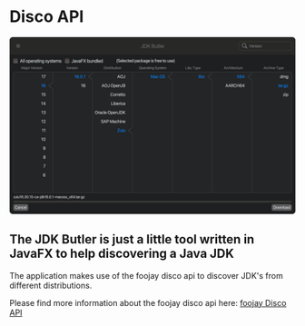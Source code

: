 # Disco API

![Logo](https://github.com/HanSolo/jdkbutler/raw/main/JDKButler.png)

## The JDK Butler is just a little tool written in JavaFX to help discovering a Java JDK

The application makes use of the foojay disco api to discover JDK's from different distributions.

Please find more information about the foojay disco api here:
[foojay Disco API](https://github.com/foojay2020/discoapi)